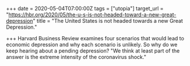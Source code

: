 +++
date = 2020-05-04T07:00:00Z
tags = ["utopia"]
target_url = "https://hbr.org/2020/05/the-u-s-is-not-headed-toward-a-new-great-depression"
title = "The United States is not headed towards a new Great Depression."

+++
Harvard Business Review examines four scenarios that would lead to economic depression and why each scenario is unlikely. So why do we keep hearing about a pending depression? "We think at least part of the answer is the extreme intensity of the coronavirus shock."